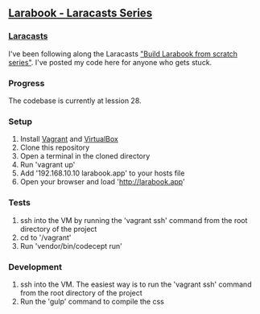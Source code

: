 ## [Larabook - Laracasts Series][1]

### [Laracasts][4]
I've been following along the Laracasts ["Build Larabook from scratch series"][3]. I've posted my code here for anyone who gets stuck.

### Progress
The codebase is currently at lession 28.

### Setup
1) Install [Vagrant][1] and [VirtualBox][2]
2) Clone this repository
3) Open a terminal in the cloned directory
4) Run 'vagrant up'
5) Add '192.168.10.10 larabook.app' to your hosts file
6) Open your browser and load 'http://larabook.app'

### Tests
1) ssh into the VM by running the 'vagrant ssh' command from the root directory of the project
2) cd to '/vagrant'
3) Run 'vendor/bin/codecept run'

### Development
1) ssh into the VM. The easiest way is to run the 'vagrant ssh' command from the root directory of the project
2) Run the 'gulp' command to compile the css

  [1]: http://downloads.vagrantup.com/  
  [2]: https://www.virtualbox.org/wiki/Downloads  
  [3]: https://laracasts.com/series/build-a-laravel-app-from-scratch
  [4]: https://laracasts.com/
